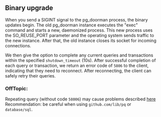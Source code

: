 ## Binary upgrade

When you send a SIGINT signal to the pg_doorman process, the binary updates begin.
The old pg_doorman instance executes the "exec" command and starts a new, daemonized process.
This new process uses the SO_REUSE_PORT parameter and the operating system sends traffic to the new instance.
After that, the old instance closes its socket for incoming connections.

We then give the option to complete any current queries and transactions within the specified `shutdown_timeout` (10s).
After successful completion of each query or transaction, we return an error code of `5806` to the client,
indicating that they need to reconnect. After reconnecting, the client can safely retry their queries.

### OffTopic:

Repeating query (without code `58006`) may cause problems described [here](https://github.com/lib/pq/issues/939)
Recommendation: be careful when using `github.com/lib/pq` or `database/sql`.